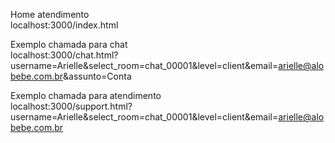Home atendimento\
localhost:3000/index.html

Exemplo chamada para chat\
localhost:3000/chat.html?username=Arielle&select_room=chat_00001&level=client&email=arielle@alobebe.com.br&assunto=Conta

Exemplo chamada para atendimento\
localhost:3000/support.html?username=Arielle&select_room=chat_00001&level=client&email=arielle@alobebe.com.br